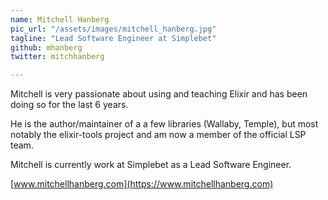 ```yaml
---
name: Mitchell Hanberg
pic_url: "/assets/images/mitchell_hanberg.jpg"
tagline: "Lead Software Engineer at Simplebet"
github: mhanberg
twitter: mitchhanberg

---
```

Mitchell is very passionate about using and teaching Elixir and has been doing so for the last 6 years.

He is the author/maintainer of a a few libraries (Wallaby, Temple), but most notably the elixir-tools project and am now a member of the official LSP team.

Mitchell is currently work at Simplebet as a Lead Software Engineer.

[www.mitchellhanberg.com](https://www.mitchellhanberg.com)
